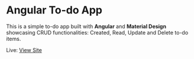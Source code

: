# Angular To-do App

This is a simple to-do app built with **Angular** and **Material Design** showcasing CRUD functionalities: Created, Read, Update and Delete to-do items.

Live: [View Site](https://joshuakitong.github.io/angular-to-do-app)